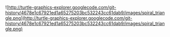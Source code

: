 ![http://turtle-graphics-explorer.googlecode.com/git-history/4678e1c67921ed1a65275203bc532243cc61dab9/images/spiral_triangle.png](http://turtle-graphics-explorer.googlecode.com/git-history/4678e1c67921ed1a65275203bc532243cc61dab9/images/spiral_triangle.png)